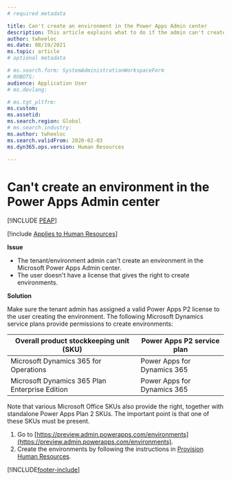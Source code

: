 ```yaml
---
# required metadata

title: Can't create an environment in the Power Apps Admin center
description: This article explains what to do if the admin can't create an environment in the Microsoft Power Apps Admin center.
author: twheeloc
ms.date: 08/19/2021
ms.topic: article
# optional metadata

# ms.search.form: SystemAdministrationWorkspaceForm
# ROBOTS: 
audience: Application User
# ms.devlang: 

# ms.tgt_pltfrm: 
ms.custom: 
ms.assetid: 
ms.search.region: Global
# ms.search.industry: 
ms.author: twheeloc
ms.search.validFrom: 2020-02-03
ms.dyn365.ops.version: Human Resources

---
```


# Can't create an environment in the Power Apps Admin center


[!INCLUDE [PEAP](../includes/peap-2.md)]

[!include [Applies to Human Resources](../includes/applies-to-hr.md)]

**Issue**

- The tenant/environment admin can't create an environment in the Microsoft Power Apps Admin center.
- The user doesn't have a license that gives the right to create environments.

**Solution**

Make sure the tenant admin has assigned a valid Power Apps P2 license to the user creating the environment. The following Microsoft Dynamics service plans provide permissions to create environments:

| Overall product stockkeeping unit (SKU)       | Power Apps P2 service plan  |
|------------------------------------------------|----------------------------|
| Microsoft Dynamics 365 for Operations          | Power Apps for Dynamics 365 |
| Microsoft Dynamics 365 Plan Enterprise Edition | Power Apps for Dynamics 365 |

Note that various Microsoft Office SKUs also provide the right, together with standalone Power Apps Plan 2 SKUs. The important point is that one of these SKUs must be present.

1. Go to [https://preview.admin.powerapps.com/environments](https://preview.admin.powerapps.com/environments).
2. Create the environments by following the instructions in [Provision Human Resources](/dynamics365/unified-operations/talent/provisioning-talent).


[!INCLUDE[footer-include](../includes/footer-banner.md)]

